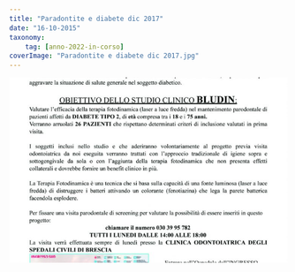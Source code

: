 ```yaml
---
title: "Paradontite e diabete dic 2017"
date: "16-10-2015"
taxonomy: 
    tag: [anno-2022-in-corso]
coverImage: "Paradontite e diabete dic 2017.jpg"
---
```


![Paradontite e diabete dic 2017](images/Paradontite%20e%20diabete%20dic%202017.jpg)
